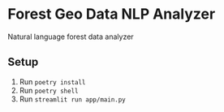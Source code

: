 # Forest Geo Data NLP Analyzer

Natural language forest data analyzer

## Setup

1. Run `poetry install`
2. Run `poetry shell`
3. Run `streamlit run app/main.py`
